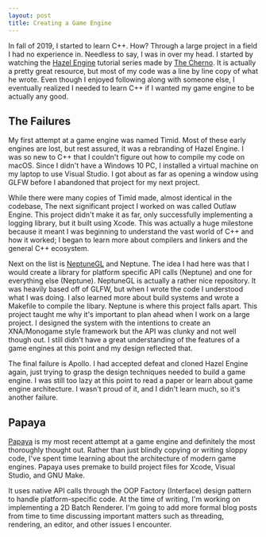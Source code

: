 ```yaml
---
layout: post
title: Creating a Game Engine
---
```


In fall of 2019, I started to learn C++. How? Through a large project in a field I had 
no experience in. Needless to say, I was in over my head. I started by watching the 
[Hazel Engine](https://hazelengine.com) tutorial series made by [The Cherno](https://thecherno.com). 
It is actually a pretty great resource, but most of my code was a line by line copy of 
what he wrote. Even though I enjoyed following along with someone else, I eventually 
realized I needed to learn C++ if I wanted my game engine to be actually any good.
<!--more-->
  
## The Failures
        
My first attempt at a game engine was named Timid. Most of these early engines are lost,
but rest assured, it was a rebranding of Hazel Engine. I was so new to C++ that I couldn't 
figure out how to compile my code on macOS. Since I didn't have a Windows 10 PC, I installed 
a virtual machine on my laptop to use Visual Studio. I got about as far as opening a window 
using GLFW before I abandoned that project for my next project.

While there were many copies of Timid made, almost identical in the codebase, The next 
significant project I worked on was called Outlaw Engine. This project didn't make it as far, 
only successfully implementing a logging library, but it built using Xcode. This was actually 
a huge milestone because it meant I was beginning to understand the vast world of C++ and how 
it worked; I began to learn more about compilers and linkers and the general C++ ecosystem.

Next on the list is [NeptuneGL](https://github.com/James51332/NeptuneGL) and Neptune. The idea 
I had here was that I would create a library for platform specific API calls (Neptune) and one 
for everything else (Neptune). NeptuneGL is actually a rather nice repository. It was heavily 
based off of GLFW, but when I wrote the code I understood what I was doing. I also learned more 
about build systems and wrote a Makefile to compile the libary. Neptune is where this project 
falls apart. This project taught me why it's important to plan ahead when I work on a large project. 
I designed the system with the intentions to create an XNA/Monogame style framework but the API 
was clunky and not well though out. I still didn't have a great understanding of the features 
of a game engines at this point and my design reflected that.

The final failure is Apollo. I had accepted defeat and cloned Hazel Engine again, just trying to 
grasp the design techniques needed to build a game engine. I was still too lazy at this point to
read a paper or learn about game engine architecture. I wasn't proud of it, and I didn't learn 
much, so it's another failure.
    
## Papaya
    
[Papaya](https://github.com/James51332/Papaya) is my most recent attempt at a game engine and definitely
the most thoroughly thought out. Rather than just blindly copying or writing sloppy code, I've spent 
time learning about the architecture of modern game engines. Papaya uses premake to build project 
files for Xcode, Visual Studio, and GNU Make.

It uses native API calls through the OOP Factory (Interface) design pattern to handle 
platform-specific code. At the time of writing, I'm working on implementing a 2D Batch Renderer. 
I'm going to add more formal blog posts from time to time discussing important matters such as 
threading, rendering, an editor, and other issues I encounter.